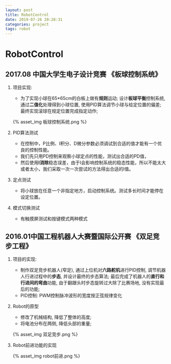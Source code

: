 ```yaml
---
layout: post
title: RobotControl
date: 2019-07-26 20:28:31
categories: project
tags: robot
---
```


#  RobotControl

## 2017.08 中国大学生电子设计竞赛 《板球控制系统》 

1. 项目实现:

   + 为了实现小球在65*65cm的白板上做有**规则**运动; 设计**板球平衡**控制系统, 通过**二值化**处理得到小球位置, 使用PID算法调节小球与给定位置的偏差; 最终实现滚球在规定位置完成指定动作;

   {% asset_img 板球控制系统.png %}

2. PID算法测试

   + 在控制中，P比例、I积分、D微分参数必须调试到合适的值才能有一个优良的控制性能。
   + 我们先只用PD控制来观察小球定点的性能，测试出合适的PD值，
   + 然后使用**I消除**稳态误差，由于I会影响控制系统的稳态性能，所以不能太大或者太小，我们采取一次一次尝试的方法得出合适的I值。

3. 定点测试

   + 将小球放在任意一个非指定地方，启动控制系统。测试多长时间才能停在设定位置。

4. 模式切换测试

   + 有触摸屏测试和按键模式两种模式

## 2016.01中国工程机器人大赛暨国际公开赛 《双足竞步工程》

1. 项目的实现: 

   + 制作双足竞步机器人(窄足), 通过上位机对**六路舵机**进行PID控制, 调节机器人行进过程中的**步态**, 并设计最终的步态算法; 最后完成了机器人的**直行和行进间的弯曲**功能, 由于翻跟头时步态旋转过大除了比赛场地, 没有实现最后的功能;
   + PID控制: PWM控制脉冲波形的宽度按正弦规律变化

2. Robot的原型

   + 修改了机械结构, 降低了整体的高度;
   + 将电池分布在两侧, 降低头部的重量;

   {% asset_img 双足竞步.png %}

3. Robot前进功能的实现

   {% asset_img robot前进.png %}

